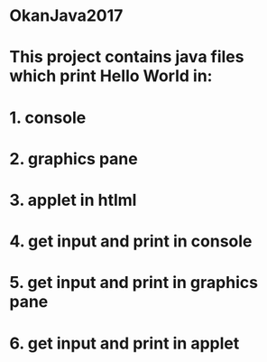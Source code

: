 # OkanJava2017
# This project contains java files which print Hello World in:
# 1. console
# 2. graphics pane
# 3. applet in htlml
# 4. get input and print in console
# 5. get input and print in graphics pane
# 6. get input and print in applet
